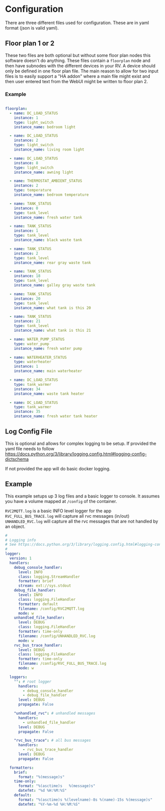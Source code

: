 # Configuration

There are three different files used for configuration.  These are in yaml format (json is valid yaml).  

## Floor plan 1 or 2

These two files are both optional but without some floor plan nodes this software doesn't do anything.  These files contain a `floorplan` node and then have subnodes with the different devices in your RV.  A device should only be defined in one floor plan file. The main reason to allow for 
two input files is to easily support a "HA addon" where a main file might exist and then user entered 
text from the WebUI might be written to floor plan 2.   

### Example

``` yaml

floorplan:
  - name: DC_LOAD_STATUS
    instance: 1
    type: light_switch
    instance_name: bedroom light

  - name: DC_LOAD_STATUS
    instance: 2
    type: light_switch
    instance_name: living room light

  - name: DC_LOAD_STATUS
    instance: 8
    type: light_switch
    instance_name: awning light

  - name: THERMOSTAT_AMBIENT_STATUS
    instance: 2
    type: temperature
    instance_name: bedroom temperature

  - name: TANK_STATUS
    instance: 0
    type: tank_level
    instance_name: fresh water tank

  - name: TANK_STATUS
    instance: 1
    type: tank_level
    instance_name: black waste tank

  - name: TANK_STATUS
    instance: 2
    type: tank_level
    instance_name: rear gray waste tank

  - name: TANK_STATUS
    instance: 18
    type: tank_level
    instance_name: galley gray waste tank

  - name: TANK_STATUS
    instance: 20
    type: tank_level
    instance_name: what tank is this 20

  - name: TANK_STATUS
    instance: 21
    type: tank_level
    instance_name: what tank is this 21

  - name: WATER_PUMP_STATUS
    type: water_pump
    instance_name: fresh water pump

  - name: WATERHEATER_STATUS
    type: waterheater
    instance: 1
    instance_name: main waterheater

  - name: DC_LOAD_STATUS
    type: tank_warmer
    instance: 34
    instance_name: waste tank heater

  - name: DC_LOAD_STATUS
    type: tank_warmer
    instance: 35
    instance_name: fresh water tank heater

```


## Log Config File

This is optional and allows for complex logging to be setup.  If provided the yaml file needs to follow 
<https://docs.python.org/3/library/logging.config.html#logging-config-dictschema>

If not provided the app will do basic docker logging.


## Example

This example setups up 3 log files and a basic logger to console.  It assumes you have a volume mapped at 
`/config` of the container.  

`RVC2MQTT.log` is a basic INFO level logger for the app
`RVC_FULL_BUS_TRACE.log` will capture all rvc messages (in/out)  
`UNHANDLED_RVC.log` will capture all the rvc messages that are not handled by an object.

``` yaml
#
# Logging info
# See https://docs.python.org/3/library/logging.config.html#logging-config-dictschema
#
logger:
  version: 1
  handlers:
    debug_console_handler:
      level: INFO
      class: logging.StreamHandler
      formatter: brief
      stream: ext://sys.stdout
    debug_file_handler:
      level: INFO
      class: logging.FileHandler
      formatter: default
      filename: /config/RVC2MQTT.log
      mode: w
    unhandled_file_handler:
      level: DEBUG
      class: logging.FileHandler
      formatter: time-only
      filename: /config/UNHANDLED_RVC.log
      mode: w
    rvc_bus_trace_handler:
      level: DEBUG
      class: logging.FileHandler
      formatter: time-only
      filename: /config/RVC_FULL_BUS_TRACE.log
      mode: w

  loggers:
    "": # root logger
      handlers:
        - debug_console_handler
        - debug_file_handler
      level: DEBUG
      propagate: False

    "unhandled_rvc": # unhandled messages
      handlers:
        - unhandled_file_handler
      level: DEBUG
      propagate: False

    "rvc_bus_trace": # all bus messages
      handlers:
        - rvc_bus_trace_handler
      level: DEBUG
      propagate: False

  formatters:
    brief:
      format: "%(message)s"
    time-only:
      format: "%(asctime)s   %(message)s"
      datefmt: "%d %H:%M:%S"
    default:
      format: "%(asctime)s %(levelname)-8s %(name)-15s %(message)s"
      datefmt: "%Y-%m-%d %H:%M:%S"

```

